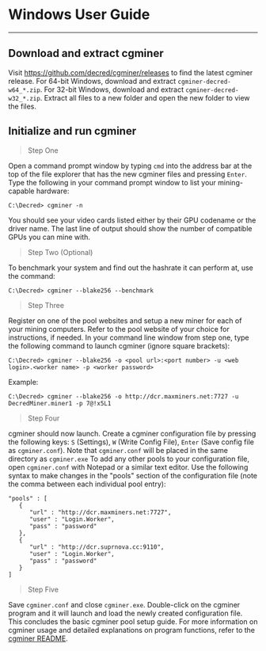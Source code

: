 # <i class="fa fa-windows"></i> Windows User Guide 

---

## <i class="fa fa-download"></i> Download and extract cgminer 

Visit https://github.com/decred/cgminer/releases to find the latest cgminer release. For 64-bit Windows, download and extract `cgminer-decred-w64_*.zip`. For 32-bit Windows, download and extract `cgminer-decred-w32_*.zip`. Extract all files to a new folder and open the new folder to view the files.

## <i class="fa fa-play-circle"></i> Initialize and run cgminer 

> Step One

Open a command prompt window by typing `cmd` into the address bar at the top of the file explorer that has the new cgminer files and pressing `Enter`. Type the following in your command prompt window to list your mining-capable hardware:

```no-highlight
C:\Decred> cgminer -n
```

You should see your video cards listed either by their GPU codename or the driver name. The last line of output should show the number of compatible GPUs you can mine with.

> Step Two (Optional)

To benchmark your system and find out the hashrate it can perform at, use the command:

```no-highlight
C:\Decred> cgminer --blake256 --benchmark
```

> Step Three

Register on one of the pool websites and setup a new miner for each of your mining computers. Refer to the pool website of your choice for instructions, if needed. In your command line window from step one, type the following command to launch cgminer (ignore square brackets):

```no-highlight
C:\Decred> cgminer --blake256 -o <pool url>:<port number> -u <web login>.<worker name> -p <worker password>
```

Example:

```no-highlight
C:\Decred> cgminer --blake256 -o http://dcr.maxminers.net:7727 -u DecredMiner.miner1 -p 7@!x5L1
```

> Step Four

cgminer should now launch. Create a cgminer configuration file by pressing the following keys: `S` (Settings), `W` (Write Config File), `Enter` (Save config file as `cgminer.conf`). Note that `cgminer.conf` will be placed in the same directory as `cgminer.exe` To add any other pools to your configuration file, open `cgminer.conf` with Notepad or a similar text editor. Use the following syntax to make changes in the "pools" section of the configuration file (note the comma between each individual pool entry):

```no-highlight
"pools" : [
   {
      "url" : "http://dcr.maxminers.net:7727",
      "user" : "Login.Worker",
      "pass" : "password"
   },
   {
      "url" : "http://dcr.suprnova.cc:9110",
      "user" : "Login.Worker",
      "pass" : "password"
   }
]
```

> Step Five

Save `cgminer.conf` and close `cgminer.exe`. Double-click on the cgminer program and it will launch and load the newly created configuration file. This concludes the basic cgminer pool setup guide. For more information on cgminer usage and detailed explanations on program functions, refer to the [cgminer README](https://github.com/decred/cgminer/blob/3.7/README).
